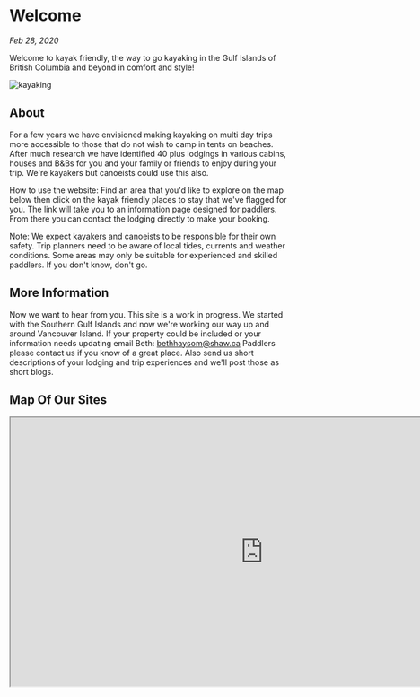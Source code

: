# Welcome

*Feb 28, 2020*

Welcome to kayak friendly, the way to go kayaking in the Gulf Islands of British Columbia and beyond in comfort and style!

![kayaking](https://kayakfriendly.com/img/12.jpg)

## About

For a few years we have envisioned making kayaking on multi day trips more accessible to those that do not wish to camp
in tents on beaches. After much research we have identified 40 plus lodgings in various cabins, houses and B&Bs
for you and your family or friends to enjoy during your trip. We're kayakers but canoeists could use this also.

How to use the website: Find an area that you'd like to explore on the map below then click on the kayak friendly places to stay that we've flagged for you. The link will take you to an information page designed for paddlers. From there you can contact the lodging  directly to make your booking.  

Note: We expect kayakers and canoeists to be responsible for their own safety. Trip planners need to be aware of local tides, currents and weather conditions. Some areas may only be suitable for experienced and skilled paddlers. If you don't know, don't go. 

## More Information

Now we want to hear from you. This site is a work in progress. We started with the Southern Gulf Islands and now we're working our way up and around Vancouver Island. If your property could be included or your information needs updating email Beth:   bethhaysom@shaw.ca
Paddlers please contact us if you know of a great place. Also send us short descriptions of your lodging and trip experiences and we'll post those as short blogs. 

## Map Of Our Sites

<iframe src="https://www.google.com/maps/d/embed?mid=1cRm9rBLq9bzLeRG05hVeY_ndT23i-mi9" width="900" height="480"></iframe>

